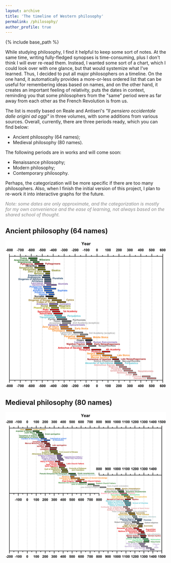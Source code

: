 ```yaml
---
layout: archive
title: 'The timeline of Western philosophy'
permalink: /philosophy/
author_profile: true
---
```


{% include base_path %}

While studying philosophy, I find it helpful to keep some sort of notes. At the same time, writing fully-fledged
synopses is time-consuming, plus I don't think I will ever re-read them. Instead, I wanted some sort of a chart, which
I could look over with one glance, but that would systemize what I've learned. Thus, I decided to put all major philosophers 
on a timeline. On the one hand, it automatically provides a more-or-less ordered list that can be useful for remembering
ideas based on names, and on the other hand, it creates an important feeling of relativity, puts the dates in context,
reminding you that some philosophers from the "same" period were as far away from each other as the French Revolution is from us.

The list is mostly based on Reale and Antiseri's <i>"Il pensiero occidentale dalle origini ad oggi"</i> in three volumes,
with some additions from various sources. Overall, currently, there are three periods ready, which you can find below:

* Ancient philosophy (64 names);
* Medieval philosophy (80 names).

The following periods are in works and will come soon:

* Renaissance philosophy;
* Modern philosophy;
* Contemporary philosophy.

Perhaps, the categorization will be more specific if there are too many philosophers. Also, when I finish the initial
version of this project, I plan to re-work it into interactive graphs for the future.

<p style="color:#888888;"><i>Note: some dates are only approximate, and the categorization is mostly for my own convenience and the ease of learning, not always based on the shared school of thought.</i></p>

<h2>Ancient philosophy (64 names)</h2>

<img src="/images/philosophy_ancient.png">

<h2>Medieval philosophy (80 names)</h2>

<img src="/images/philosophy_medieval.png">